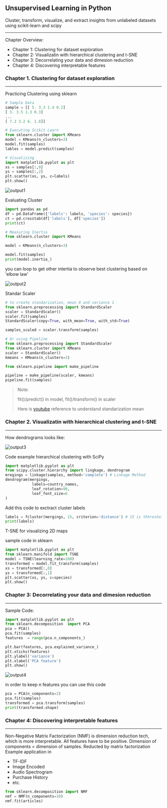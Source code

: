 ## Unsupervised Learning in Python
Cluster, transform, visualize, and extract insights from unlabeled datasets using scikit-learn and scipy

---

Chapter Overview:
- Chapter 1: Clustering for dataset exploration
- Chapter 2: Visualizatin with hierarchical clustering and t-SNE
- Chapter 3: Decorrelating your data and dimesion reduction
- Chapter 4: Discovering interpretable features

### Chapter 1. Clustering for dataset exploration
---
Practicing Clustering using sklearn
```python
# Sample Data 
sample = [[ 5. 3.3 1.4 0.2]
[ 5. 3.5 1.3 0.3]
...
[ 7.2 3.2 6. 1.8]]

# Executing Scikit Learn
from sklearn.cluster import KMeans
model = KMeans(n_clusters=3)
model.fit(samples)
lables = model.predict(samples)

# Visualizing
import matplotlib.pyplot as plt
xs = samples[:,0]
ys = samples[:,2]
plt.scatter(xs, ys, c=labels)
plt.show()
```
![output1](output/unsupervised1.png)

Evaluating Cluster
```python
import pandas as pd
df = pd.DataFrame({'labels': labels, 'species': species})
ct = pd.crosstab(df['labels'], df['species'])
print(ct)
```
```python
# Measuring Inertia
from sklearn.cluster import KMeans

model = KMeans(n_clusters=3)

model.fit(samples)
print(model.inertia_)
```
you can loop to get other intertia to observe best clustering based on 'elbow law'

![output2](output/unsupervised2.png)

Standar Scaler
 
```python
# to create standarization, mean 0 and variance 1
from sklearn.preprocessing import StandardScaler
scaler = StandardScaler()
scaler.fit(samples)
StandardScaler(copy=True, with_mean=True, with_std=True)

samples_scaled = scaler.transform(samples)

# Or using Pipeline
from sklearn.preprocessing import StandardScaler
from sklearn.cluster import KMeans
scaler = StandardScaler()
kmeans = KMeans(n_clusters=3)

from sklearn.pipeline import make_pipeline

pipeline = make_pipeline(scaler, kmeans)
pipeline.fit(samples)
```
> Note:
>
> fit()/predict() in model, fit()/transform() in scaler
>
> Here is [youtube](https://www.youtube.com/watch?v=2tuBREK_mgE) reference to understand standarization mean

### Chapter 2. Visualizatin with hierarchical clustering and t-SNE
---
How dendrograms looks like:

![output3](output/unsupervised3.png)

Code example hierarchical clustering with SciPy
```python
import matplotlib.pyplot as plt
from scipy.cluster.hierarchy import lingkage, dendrogram
mregings = linkage(samples, method='complete') # Linkage Method
dendrogram(mergings,
            labels=country_names,
            leaf_rotation=90,
            leaf_font_size=6
)
```
Add this code to exctract cluster labels
```python
labels = fcluster(mergings, 15, criterion='distance') # 15 is thhreshold of distance in linkage method
print(labels)
```

T-SNE for visualizing 2D maps

sample code in sklearn
```python
import matplotlib.pyplot as plt
from sklearn.manifold import TSNE
model = TSNE(learning_rate=100)
transformed = model.fit_transform(samples)
xs = transformed[:,0]
ys = transformed[:,1]
plt.scatter(xs, ys, c=species)
plt.show()
```

### Chapter 3: Decorrelating your data and dimesion reduction
---
Sample Code:
```python
import matplotlib.pyplot as plt
from sklearn.decomposition  import PCA
pca = PCA()
pca.fit(samples)
features  = range(pca.n_components_)

plt.bar(features, pca.explained_variance_)
plt.xticks(features)
plt.ylabel('variance')
plt.xlabel('PCA feature')
plt.show()
```
![output4](output/unsupervised4.png)

in order to keep n features you can use this code
```python
pca = PCA(n_components=2)
pca.fit(samples)
transformed = pca.transform(samples)
print(transformed.shape)
```

### Chapter 4: Discovering interpretable features
---
Non-Negative Matrix Factorization (NMF) is dimension reduction tech, which is more interpretable. All features have to be positive.
Dimension of components = dimension of samples.
Reducted by matrix factorization
Example application in 
- TF-IDF
- Image Encoded
- Audio Spectrogram
- Purchase History
- etc.

```python
from sklearn.decomposition import NMF
nmf = NMF(n_components=10)
nmf.fit(articles)
```
